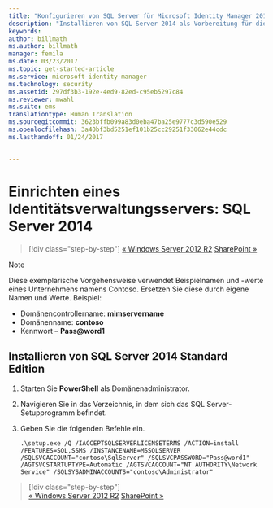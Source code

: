```yaml
---
title: "Konfigurieren von SQL Server für Microsoft Identity Manager 2016 | Microsoft-Dokumentation"
description: "Installieren von SQL Server 2014 als Vorbereitung für die Installation von MIM 2016."
keywords: 
author: billmath
ms.author: billmath
manager: femila
ms.date: 03/23/2017
ms.topic: get-started-article
ms.service: microsoft-identity-manager
ms.technology: security
ms.assetid: 297df3b3-192e-4ed9-82ed-c95eb5297c84
ms.reviewer: mwahl
ms.suite: ems
translationtype: Human Translation
ms.sourcegitcommit: 3623bffb099a83d0eba47ba25e9777c3d590e529
ms.openlocfilehash: 3a40bf3bd5251ef101b25cc29251f33062e44cdc
ms.lasthandoff: 01/24/2017


---
```


# <a name="set-up-an-identity-management-server-sql-server-2014"></a>Einrichten eines Identitätsverwaltungsservers: SQL Server 2014

>[!div class="step-by-step"]
[« Windows Server 2012 R2](prepare-server-ws2012r2.md)
[SharePoint »](prepare-server-sharepoint.md)

> [!NOTE]
> Diese exemplarische Vorgehensweise verwendet Beispielnamen und -werte eines Unternehmens namens Contoso. Ersetzen Sie diese durch eigene Namen und Werte. Beispiel:
> - Domänencontrollername: **mimservername**
> - Domänenname: **contoso**
> - Kennwort – **Pass@word1**

## <a name="install-sql-server-2014-standard-edition"></a>Installieren von **SQL Server 2014 Standard Edition**

1. Starten Sie **PowerShell** als Domänenadministrator.

2. Navigieren Sie in das Verzeichnis, in dem sich das SQL Server-Setupprogramm befindet.

3. Geben Sie die folgenden Befehle ein.

    ```
    .\setup.exe /Q /IACCEPTSQLSERVERLICENSETERMS /ACTION=install /FEATURES=SQL,SSMS /INSTANCENAME=MSSQLSERVER /SQLSVCACCOUNT="contoso\SqlServer" /SQLSVCPASSWORD="Pass@word1"   /AGTSVCSTARTUPTYPE=Automatic /AGTSVCACCOUNT="NT AUTHORITY\Network Service" /SQLSYSADMINACCOUNTS="contoso\Administrator"
    ```

>[!div class="step-by-step"]  
[« Windows Server 2012 R2](prepare-server-ws2012r2.md)
[SharePoint »](prepare-server-sharepoint.md)

